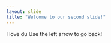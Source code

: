 ```yaml
---
layout: slide
title: "Welcome to our second slide!"
---
```

I love du
Use the left arrow to go back!
